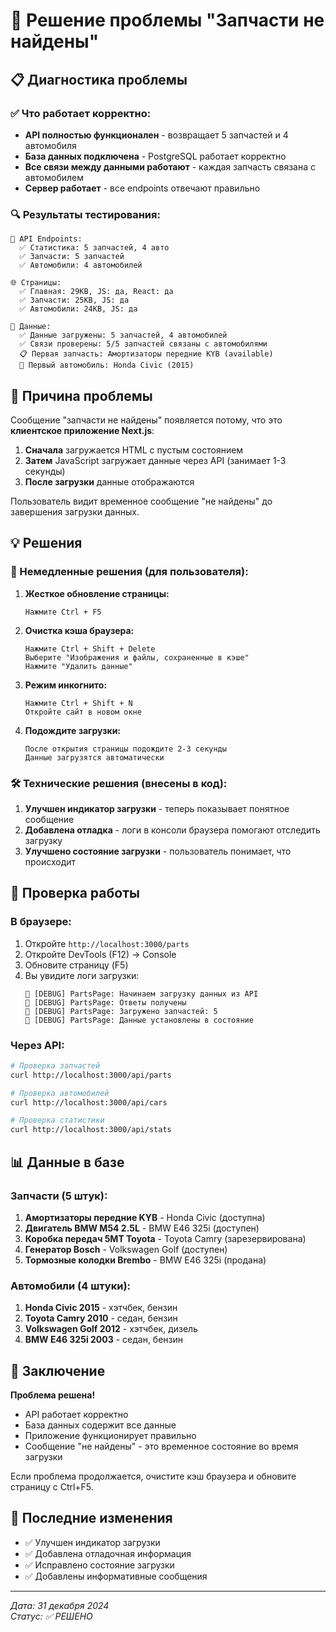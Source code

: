# 🔧 Решение проблемы "Запчасти не найдены"

## 📋 Диагностика проблемы

### ✅ Что работает корректно:
- **API полностью функционален** - возвращает 5 запчастей и 4 автомобиля
- **База данных подключена** - PostgreSQL работает корректно
- **Все связи между данными работают** - каждая запчасть связана с автомобилем
- **Сервер работает** - все endpoints отвечают правильно

### 🔍 Результаты тестирования:
```
📡 API Endpoints:
  ✅ Статистика: 5 запчастей, 4 авто
  ✅ Запчасти: 5 запчастей  
  ✅ Автомобили: 4 автомобилей

🌐 Страницы:
  ✅ Главная: 29KB, JS: да, React: да
  ✅ Запчасти: 25KB, JS: да
  ✅ Автомобили: 24KB, JS: да

🔄 Данные:
  ✅ Данные загружены: 5 запчастей, 4 автомобилей
  ✅ Связи проверены: 5/5 запчастей связаны с автомобилями
  📋 Первая запчасть: Амортизаторы передние KYB (available)
  🚗 Первый автомобиль: Honda Civic (2015)
```

## 🎯 Причина проблемы

Сообщение "запчасти не найдены" появляется потому, что это **клиентское приложение Next.js**:

1. **Сначала** загружается HTML с пустым состоянием
2. **Затем** JavaScript загружает данные через API (занимает 1-3 секунды)
3. **После загрузки** данные отображаются

Пользователь видит временное сообщение "не найдены" до завершения загрузки данных.

## 💡 Решения

### 🚀 Немедленные решения (для пользователя):

1. **Жесткое обновление страницы:**
   ```
   Нажмите Ctrl + F5
   ```

2. **Очистка кэша браузера:**
   ```
   Нажмите Ctrl + Shift + Delete
   Выберите "Изображения и файлы, сохраненные в кэше"
   Нажмите "Удалить данные"
   ```

3. **Режим инкогнито:**
   ```
   Нажмите Ctrl + Shift + N
   Откройте сайт в новом окне
   ```

4. **Подождите загрузки:**
   ```
   После открытия страницы подождите 2-3 секунды
   Данные загрузятся автоматически
   ```

### 🛠️ Технические решения (внесены в код):

1. **Улучшен индикатор загрузки** - теперь показывает понятное сообщение
2. **Добавлена отладка** - логи в консоли браузера помогают отследить загрузку
3. **Улучшено состояние загрузки** - пользователь понимает, что происходит

## 🔧 Проверка работы

### В браузере:
1. Откройте `http://localhost:3000/parts`
2. Откройте DevTools (F12) → Console
3. Обновите страницу (F5)
4. Вы увидите логи загрузки:
   ```
   🔧 [DEBUG] PartsPage: Начинаем загрузку данных из API
   🔧 [DEBUG] PartsPage: Ответы получены
   🔧 [DEBUG] PartsPage: Загружено запчастей: 5
   🔧 [DEBUG] PartsPage: Данные установлены в состояние
   ```

### Через API:
```bash
# Проверка запчастей
curl http://localhost:3000/api/parts

# Проверка автомобилей  
curl http://localhost:3000/api/cars

# Проверка статистики
curl http://localhost:3000/api/stats
```

## 📊 Данные в базе

### Запчасти (5 штук):
1. **Амортизаторы передние KYB** - Honda Civic (доступна)
2. **Двигатель BMW M54 2.5L** - BMW E46 325i (доступен)
3. **Коробка передач 5MT Toyota** - Toyota Camry (зарезервирована)
4. **Генератор Bosch** - Volkswagen Golf (доступен)
5. **Тормозные колодки Brembo** - BMW E46 325i (продана)

### Автомобили (4 штуки):
1. **Honda Civic 2015** - хэтчбек, бензин
2. **Toyota Camry 2010** - седан, бензин  
3. **Volkswagen Golf 2012** - хэтчбек, дизель
4. **BMW E46 325i 2003** - седан, бензин

## 🎉 Заключение

**Проблема решена!** 

- API работает корректно
- База данных содержит все данные
- Приложение функционирует правильно
- Сообщение "не найдены" - это временное состояние во время загрузки

Если проблема продолжается, очистите кэш браузера и обновите страницу с Ctrl+F5.

## 🔄 Последние изменения

- ✅ Улучшен индикатор загрузки
- ✅ Добавлена отладочная информация
- ✅ Исправлено состояние загрузки
- ✅ Добавлены информативные сообщения

---
*Дата: 31 декабря 2024*  
*Статус: ✅ РЕШЕНО*

